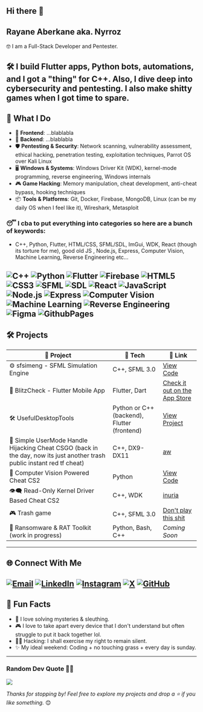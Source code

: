 ## Hi there 👋

<!--
**Nyrroz/nyrroz** is a ✨ _special_ ✨ repository because its `README.md` (this file) appears on your GitHub profile.

Here are some ideas to get you started:

- 🔭 I’m currently working on ...
- 🌱 I’m currently learning ...
- 👯 I’m looking to collaborate on ...
- 🤔 I’m looking for help with ...
- 💬 Ask me about ...
- 📫 How to reach me: ...
- 😄 Pronouns: ...
- ⚡ Fun fact: ...
-->
## Rayane Aberkane aka. Nyrroz

🤓 I am a Full-Stack Developer and Pentester.

🛠️ I build Flutter apps, Python bots, automations, and I got a "thing" for C++. 
Also, I dive deep into cybersecurity and pentesting.
I also make shitty games when I got time to spare.
---
## 🚀 What I Do

- 🎯 **Frontend**: ...blablabla
- 🧠 **Backend**: ...blablabla
- 🛡️ **Pentesting & Security**: Network scanning, vulnerability assessment, ethical hacking, penetration testing, exploitation techniques, Parrot OS over Kali Linux
- 🖥️ **Windows & Systems**: Windows Driver Kit (WDK), kernel-mode programming, reverse engineering, Windows internals  
- 🎮 **Game Hacking**: Memory manipulation, cheat development, anti-cheat bypass, hooking techniques  
- 📦 **Tools & Platforms**: Git, Docker, Firebase, MongoDB, Linux (can be my daily OS when I feel like it), Wireshark, Metasploit

### 😴 I cba to put everything into categories so here are a bunch of keywords:
- C++, Python, Flutter, HTML/CSS, SFML/SDL, ImGui, WDK, React (though its torture for me), good old JS , Node.js, Express, Computer Vision, Machine Learning, Reverse Engineering etc...
  
![C++](https://img.shields.io/badge/c++-00599C?style=for-the-badge&logo=c%2B%2B&logoColor=white) 
![Python](https://img.shields.io/badge/python-3670A0?style=for-the-badge&logo=python&logoColor=ffdd54) 
![Flutter](https://img.shields.io/badge/flutter-02569B?style=for-the-badge&logo=flutter&logoColor=white) 
![Firebase](https://img.shields.io/badge/firebase-FFCA28?style=for-the-badge&logo=firebase&logoColor=black) 
![HTML5](https://img.shields.io/badge/html5-E34F26?style=for-the-badge&logo=html5&logoColor=white) 
![CSS3](https://img.shields.io/badge/css3-1572B6?style=for-the-badge&logo=css3&logoColor=white) 
![SFML](https://img.shields.io/badge/SFML-0290D8?style=for-the-badge&logo=sfml&logoColor=white) 
![SDL](https://img.shields.io/badge/SDL-00A3E0?style=for-the-badge&logo=sdl&logoColor=white) 
![React](https://img.shields.io/badge/react-61DAFB?style=for-the-badge&logo=react&logoColor=black) 
![JavaScript](https://img.shields.io/badge/javascript-F7DF1E?style=for-the-badge&logo=javascript&logoColor=black) 
![Node.js](https://img.shields.io/badge/node.js-339933?style=for-the-badge&logo=node.js&logoColor=white) 
![Express](https://img.shields.io/badge/express.js-000000?style=for-the-badge&logo=express&logoColor=white) 
![Computer Vision](https://img.shields.io/badge/computer_vision-4285F4?style=for-the-badge&logo=opencv&logoColor=white) 
![Machine Learning](https://img.shields.io/badge/machine_learning-FF6F00?style=for-the-badge&logo=tensorflow&logoColor=white) 
![Reverse Engineering](https://img.shields.io/badge/reverse_engineering-DAA520?style=for-the-badge&logo=ida-pro&logoColor=white)
![Figma](https://img.shields.io/badge/figma-%23F24E1E.svg?style=for-the-badge&logo=figma&logoColor=white) 
![GithubPages](https://img.shields.io/badge/github-121013?style=for-the-badge&logo=github&logoColor=white)
---
## 🛠️ Projects

| 🚧 Project | 🔧 Tech | 🔗 Link |
|-----------|--------|--------|
| ⚙️ sfsimeng - SFML Simulation Engine | C++, SFML 3.0 | [View Code](https://github.com/Nyrroz/sfsimeng) |
| 📱 BlitzCheck - Flutter Mobile App | Flutter, Dart | [Check it out on the App Store](https://apps.apple.com/app/blitzcheck/id6737436335?l=en-GB) |
| 🛠️ UsefulDesktopTools | Python or C++ (backend), Flutter (frontend) | [View Project](https://github.com/Nyrroz/UsefulDesktopTools) |
| 🐷 Simple UserMode Handle Hijacking Cheat CSGO (back in the day, now its just another trash public instant red tf cheat) | C++, DX9-DX11 | [aw](https://aimware.net/)|
| 🤖 Computer Vision Powered Cheat CS2 | Python | [View Code](https://github.com/Nyrroz/TargetDetectionCS2) |
| 👁️‍🗨️  Read-Only Kernel Driver Based Cheat CS2 | C++, WDK |  [inuria](https://www.iniuria.us/) |
| 🎮  Trash game | C++, SFML 3.0 | [Don't play this shit]([https://www.iniuria.us/](https://github.com/Nyrroz/myweirdsfmlgame)) |
| 🔐 Ransomware & RAT Toolkit (work in progress) | Python, Bash, C++ | _Coming Soon_ |
---

## 🌐 Connect With Me
[![Email](https://img.shields.io/badge/Email-D14836?style=for-the-badge&logo=gmail&logoColor=white)](mailto:nyrrozdev@gmail.com)  [![LinkedIn](https://img.shields.io/badge/LinkedIn-%230077B5.svg?style=for-the-badge&logo=linkedin&logoColor=white)](https://www.linkedin.com/in/rayane-aberkane/)  [![Instagram](https://img.shields.io/badge/Instagram-%23E4405F.svg?style=for-the-badge&logo=instagram&logoColor=white)](https://www.instagram.com/nyrroz/)  [![X](https://img.shields.io/badge/X-000000?style=for-the-badge&logo=twitter&logoColor=white)](https://x.com/nyrrozofficial)  [![GitHub](https://img.shields.io/badge/GitHub-%2312100E.svg?style=for-the-badge&logo=github&logoColor=white)](https://github.com/Nyrroz)  
---

## 🧠 Fun Facts

- 🧩 I love solving mysteries & sleuthing.
- 🎮 I love to take apart every device that I don't understand but often struggle to put it back together lol.
- 🕵️‍♂️ Hacking: I shall exercise my right to remain silent.
- ✨ My ideal weekend: Coding + no touching grass + every day is sunday.

---

### Random Dev Quote 🧑‍💻
![](https://quotes-github-readme.vercel.app/api?type=horizontal&theme=radical)

_Thanks for stopping by! Feel free to explore my projects and drop a ⭐ if you like something._ 😊
